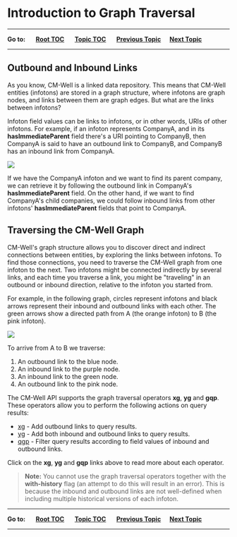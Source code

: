 # Introduction to Graph Traversal

----

**Go to:** &nbsp;&nbsp;&nbsp;&nbsp; [**Root TOC**](CM-Well.RootTOC.TOC.md) &nbsp;&nbsp;&nbsp;&nbsp; [**Topic TOC**](API.Traversal.TOC.md) &nbsp;&nbsp;&nbsp;&nbsp; [**Previous Topic**](API.Traversal.TOC.md)&nbsp;&nbsp;&nbsp;&nbsp; [**Next Topic**](API.Traversal.xg.md)  

----

## Outbound and Inbound Links

As you know, CM-Well is a linked data repository. This means that CM-Well entities (infotons) are stored in a graph structure, where infotons are graph nodes, and links between them are graph edges. But what are the links between infotons?

Infoton field values can be links to infotons, or in other words, URIs of other infotons. For example, if an infoton represents CompanyA, and in its **hasImmediateParent** field there's a URI pointing to CompanyB, then CompanyA is said to have an outbound link to CompanyB, and CompanyB has an inbound link from CompanyA.

<img src="./_Images/Outbound-and-inbound-links.png">

If we have the CompanyA infoton and we want to find its parent company, we can retrieve it by following the outbound link in CompanyA's **hasImmediateParent** field. On the other hand, if we want to find CompanyA's child companies, we could follow inbound links from other infotons' **hasImmediateParent** fields that point to CompanyA.

## Traversing the CM-Well Graph

CM-Well's graph structure allows you to discover direct and indirect connections between entities, by exploring the links between infotons. To find those connections, you need to traverse the CM-Well graph from one infoton to the next. Two infotons might be connected indirectly by several links, and each time you traverse a link, you might be "traveling" in an outbound or inbound direction, relative to the infoton you started from.

For example, in the following graph, circles represent infotons and black arrows represent their inbound and outbound links with each other. The green arrows show a directed path from A (the orange infoton) to B (the pink infoton).

<img src="./_Images/GraphTraversal.png">

To arrive from A to B we traverse:

1. An outbound link to the blue node.
1. An inbound link to the purple node.
1. An inbound link to the green node.
1. An outbound link to the pink node.

The CM-Well API supports the graph traversal operators **xg**, **yg** and **gqp**. These operators allow you to perform the following actions on query results:

- [xg](API.Traversal.xg.md) - Add outbound links to query results.
- [yg](API.Traversal.yg.md) - Add both inbound and outbound links to query results.
- [qgp](API.Traversal.gqp.md) - Filter query results according to field values of inbound and outbound links.

Click on the **xg**, **yg** and **gqp** links above to read more about each operator.

>**Note:** You cannot use the graph traversal operators together with the **with-history** flag (an attempt to do this will result in an error). This is because the inbound and outbound links are not well-defined when including multiple historical versions of each infoton.


----

**Go to:** &nbsp;&nbsp;&nbsp;&nbsp; [**Root TOC**](CM-Well.RootTOC.TOC.md) &nbsp;&nbsp;&nbsp;&nbsp; [**Topic TOC**](API.Traversal.TOC.md) &nbsp;&nbsp;&nbsp;&nbsp; [**Previous Topic**](API.Traversal.TOC.md)&nbsp;&nbsp;&nbsp;&nbsp; [**Next Topic**](API.Traversal.xg.md)  

----
